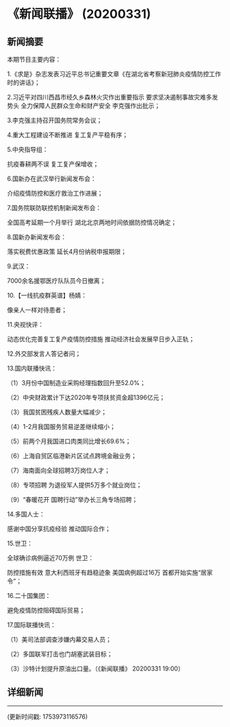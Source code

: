 # 《新闻联播》 (20200331)

## 新闻摘要

本期节目主要内容：

1.《求是》杂志发表习近平总书记重要文章《在湖北省考察新冠肺炎疫情防控工作时的讲话》；

2.习近平对四川西昌市经久乡森林火灾作出重要指示 要求坚决遏制事故灾难多发势头 全力保障人民群众生命和财产安全 李克强作出批示；

3.李克强主持召开国务院常务会议；

4.重大工程建设不断推进 复工复产平稳有序；

5.中央指导组：

抗疫春耕两不误 复工复产保增收；

6.国新办在武汉举行新闻发布会：

介绍疫情防控和医疗救治工作进展；

7.国务院联防联控机制新闻发布会：

全国高考延期一个月举行 湖北北京两地时间依据防控情况确定；

8.国新办新闻发布会：

落实税费优惠政策 延长4月份纳税申报期限；

9.武汉：

7000余名援鄂医疗队队员今日撤离；

10.【一线抗疫群英谱】杨婧：

像亲人一样对待患者；

11.央视快评：

动态优化完善复工复产疫情防控措施 推动经济社会发展早日步入正轨；

12.外交部发言人答记者问；

13.国内联播快讯：

（1）3月份中国制造业采购经理指数回升至52.0%；

（2）中央财政累计下达2020年专项扶贫资金超1396亿元；

（3）我国贫困残疾人数量大幅减少；

（4）1-2月我国服务贸易逆差继续缩小；

（5）前两个月我国进口肉类同比增长69.6%；

（6）上海自贸区临港新片区试点跨境金融业务；

（7）海南面向全球招聘3万岗位人才；

（8）专项招聘 为退役军人提供5万多个就业岗位；

（9）“春暖花开 国聘行动”举办长三角专场招聘；

14.多国人士：

感谢中国分享抗疫经验 推动国际合作；

15.世卫：

全球确诊病例逼近70万例 世卫：

防控措施有效 意大利西班牙有趋稳迹象 美国病例超过16万 首都开始实施“居家令”；

16.二十国集团：

避免疫情防控阻碍国际贸易；

17.国际联播快讯：

（1）美司法部调查涉嫌内幕交易人员；

（2）多国联军打击也门胡塞武装目标；

（3）沙特计划提升原油出口量。（《新闻联播》 20200331 19:00）

## 详细新闻

---

(更新时间戳: 1753973116576)

